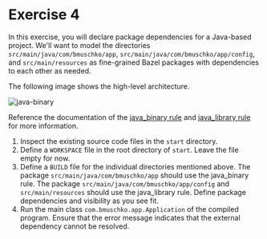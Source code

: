 # Exercise 4

In this exercise, you will declare package dependencies for a Java-based project. We'll want to model the directories `src/main/java/com/bmuschko/app`, `src/main/java/com/bmuschko/app/config`, and `src/main/resources` as fine-grained Bazel packages with dependencies to each other as needed.

The following image shows the high-level architecture.

![java-binary](imgs/java-external-dependency.png)

Reference the documentation of the [java_binary rule](https://docs.bazel.build/versions/main/be/java.html#java_binary) and [java_library rule](https://docs.bazel.build/versions/main/be/java.html#java_library) for more information.

1. Inspect the existing source code files in the `start` directory.
2. Define a `WORKSPACE` file in the root directory of `start`. Leave the file empty for now.
3. Define a `BUILD` file for the individual directories mentioned above. The package `src/main/java/com/bmuschko/app` should use the java_binary rule. The package `src/main/java/com/bmuschko/app/config` and `src/main/resources` should use the java_library rule. Define package dependencies and visibility as you see fit.
4. Run the main class `com.bmuschko.app.Application` of the compiled program. Ensure that the error message indicates that the external dependency cannot be resolved.